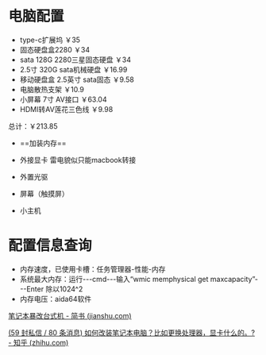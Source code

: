 # 电脑配置

- type-c扩展坞	￥35
- 固态硬盘盒2280	￥34
- sata 128G 2280三星固态硬盘	￥34
- 2.5寸 320G sata机械硬盘	￥16.99
- 移动硬盘盒 2.5英寸 sata固态	￥9.58
- 电脑散热支架	￥10.9
- 小屏幕  7寸  AV接口    ￥63.04
- HDMI转AV莲花三色线    ￥9.98

总计：￥213.85

- ==加装内存==
- 外接显卡  雷电貌似只能macbook转接

- 外置光驱
- 屏幕（触摸屏）
- 小主机

# 配置信息查询

- 内存速度，已使用卡槽：任务管理器-性能-内存
- 系统最大内存：运行---cmd---输入“wmic memphysical get maxcapacity”---Enter     除以1024^2
- 内存电压：aida64软件

[笔记本暴改台式机 - 简书 (jianshu.com)](https://www.jianshu.com/p/89fcb0d18d3f)

[(59 封私信 / 80 条消息) 如何改装笔记本电脑？比如更换处理器，显卡什么的。? - 知乎 (zhihu.com)](https://www.zhihu.com/question/30408775/answer/89967225)